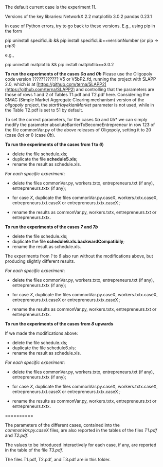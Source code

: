 The default current case is the experiment 11.


Versions of the key libraries:
NetworkX 2.2
matplotlib 3.0.2
pandas 0.23.1

In case of Python errors, try to go back to these versions. E.g., using pip in the form

pip uninstall specificLib && pip install specificLib==versionNumber
(or pip -> pip3)

e.g.,

pip uninstall matplotlib && pip install matplotlib==3.0.2


**To run the experiments of the cases *0a* and *0b***
Please use the Oligopoly code version ???????????? V5 or V5bP2_fd, running the project with SLAPP 2.0,
which is at [https://github.com/terna/SLAPP2](https://github.com/terna/SLAPP2) and controlling that the parameters are those of rows 1 and 2 of Tables T1.pdf and T2.pdf here. Considering the SMAC (Simple Market Aggregate Clearing mechanism)  version of the *oligopoly* project, the *startHayekianMarket* parameter is not used, while in the Table T2.pdf is set to 51 by default.

To set the correct parameters, for the cases *0a* and *0b** we can simply modify the parameter absoluteBarrierToBecomeEntrepreneur in row 123 of the file commonVar.py of the above releases of Oligopoly, setting it to 20 (case *0a*) or 0 (case *0b*).

**To run the experiments of the cases from *1* to *6*)**

* delete the file schedule.xls;
* duplicate the file **schedule5.xls**;
* rename the result as schedule.xls.

*For each specific experiment*:
* delete the files commonVar.py,  workers.txtx, entrepreneurs.txt (if any), entrepreneurs.txtx (if any);

* for case *X*, duplicate the files commonVar.py.caseX, workers.txtx.caseX, entrepreneurs.txt.caseX or entrepreneurs.txtx.caseX ;

* rename the results as commonVar.py,  workers.txtx, entrepreneurs.txt or entrepreneurs.txtx.

**To run the experiments of the cases *7* and *7b***
* delete the file schedule.xls;
* duplicate the file **schedule6.xls.backwardCompatibily**;
* rename the result as schedule.xls.

The experiments from *1* to *6* also run without the modifications above, but producing slightly different results.

*For each specific experiment*:
* delete the files commonVar.py,  workers.txtx, entrepreneurs.txt (if any), entrepreneurs.txtx (if any);

* for case *X*, duplicate the files commonVar.py.caseX, workers.txtx.caseX, entrepreneurs.txt.caseX or entrepreneurs.txtx.caseX ;

* rename the results as commonVar.py,  workers.txtx, entrepreneurs.txt or entrepreneurs.txtx.

**To run the experiments of the cases from *8* upwards**

If we made the modifications above:
* delete the file schedule.xls;
* duplicate the file schedule6.xls;
* rename the result as schedule.xls.

*For each specific experiment*:
* delete the files commonVar.py,  workers.txtx, entrepreneurs.txt (if any), entrepreneurs.txtx (if any);

* for case *X*, duplicate the files commonVar.py.caseX, workers.txtx.caseX, entrepreneurs.txt.caseX or entrepreneurs.txtx.caseX ;

* rename the results as commonVar.py,  workers.txtx, entrepreneurs.txt or entrepreneurs.txtx.

==========

The parameters of the different cases, contained into the *commonVar.py.caseX* files, are also reported in the tables of the files *T1.pdf* and *T2.pdf*.

The values to be introduced interactively for each case, if any, are reported in the table of the file *T3.pdf*.

The files T1.pdf, T2.pdf, and T3.pdf are in this folder.
